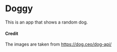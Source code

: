 # Doggy
This is an app that shows a random dog.  

#### Credit
The images are taken from https://dog.ceo/dog-api/
